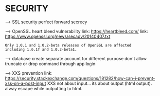 # SECURITY



--> SSL security
	perfect forward secrecy

--> OpenSSL heart bleed vulnerability
	link: https://heartbleed.com/
	link: https://www.openssl.org/news/secadv/20140407.txt

	Only 1.0.1 and 1.0.2-beta releases of OpenSSL are affected
	including 1.0.1f and 1.0.2-beta1.

--> database
	create separate account for different purpose
	don't allow truncate or drop command through app login
	
--> XXS prevention
  link: https://security.stackexchange.com/questions/181282/how-can-i-prevent-xss-on-a-post-input
  XXS not about input... its about output (html output).
  alway escape while outputting to html.









